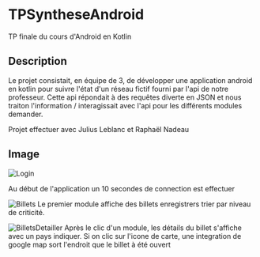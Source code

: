 # TPSyntheseAndroid
TP finale du cours d'Android en Kotlin

## Description
Le projet consistait, en équipe de 3, de développer une application android en kotlin pour suivre l'état d'un réseau fictif fourni par l'api de notre professeur.
Cette api répondait à des requêtes diverte en JSON et nous traiton l'information / interagissait avec l'api pour les différents modules demander.

Projet effectuer avec Julius Leblanc et Raphaël Nadeau

## Image
![Login](https://github.com/WBergeron/TPSyntheseAndroid/assets/70408290/a1160440-c14e-4df5-88ec-60f9d7b3c2d0) 

Au début de l'application un 10 secondes de connection est effectuer

![Billets](https://github.com/WBergeron/TPSyntheseAndroid/assets/70408290/ad04fda5-eae9-4702-b5a4-f9b0f2a3e3dc)
Le premier module affiche des billets enregistrers trier par niveau de criticité.

![BilletsDetailler](https://github.com/WBergeron/TPSyntheseAndroid/assets/70408290/4bbf9ef5-f81e-46b0-abff-372c8944e0b5)
Après le clic d'un module, les détails du billet s'affiche avec un pays indiquer.
Si on clic sur l'icone de carte, une integration de google map sort l'endroit que le billet à été ouvert
